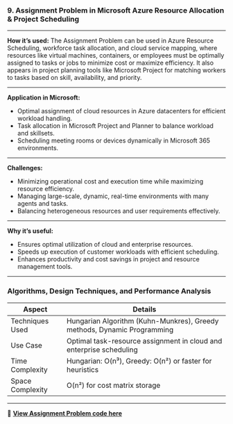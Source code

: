 

###  **9. Assignment Problem in Microsoft Azure Resource Allocation & Project Scheduling**

---

**How it’s used:**
The Assignment Problem can be used in Azure Resource Scheduling, workforce task allocation, and cloud service mapping, where resources like virtual machines, containers, or employees must be optimally assigned to tasks or jobs to minimize cost or maximize efficiency. It also appears in project planning tools like Microsoft Project for matching workers to tasks based on skill, availability, and priority.

---

**Application in Microsoft:**

* Optimal assignment of cloud resources in Azure datacenters for efficient workload handling.
* Task allocation in Microsoft Project and Planner to balance workload and skillsets.
* Scheduling meeting rooms or devices dynamically in Microsoft 365 environments.

---

**Challenges:**

* Minimizing operational cost and execution time while maximizing resource efficiency.
* Managing large-scale, dynamic, real-time environments with many agents and tasks.
* Balancing heterogeneous resources and user requirements effectively.

---

**Why it’s useful:**

* Ensures optimal utilization of cloud and enterprise resources.
* Speeds up execution of customer workloads with efficient scheduling.
* Enhances productivity and cost savings in project and resource management tools.

---

###  Algorithms, Design Techniques, and Performance Analysis

| Aspect           | Details                                                                 |
| ---------------- | ----------------------------------------------------------------------- |
| Techniques Used  | Hungarian Algorithm (Kuhn-Munkres), Greedy methods, Dynamic Programming |
| Use Case         | Optimal task-resource assignment in cloud and enterprise scheduling     |
| Time Complexity  | Hungarian: O(n³), Greedy: O(n²) or faster for heuristics                |
| Space Complexity | O(n²) for cost matrix storage                                           |

---

🔗 **[View Assignment Problem code here](https://github.com/Sindhuhurakadli/sindhu_portfolio.io/blob/main/codes/assigmnet.cpp)**
